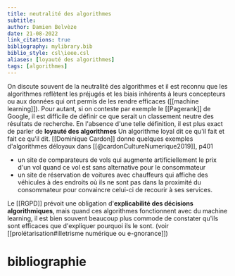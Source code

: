 ```yaml
---
title: neutralité des algorithmes
subtitle:
author: Damien Belvèze
date: 21-08-2022
link_citations: true
bibliography: mylibrary.bib
biblio_style: csl\ieee.csl
aliases: [loyauté des algorithmes]
tags: [algorithmes]
---
```


On discute souvent de la neutralité des algorithmes et il est reconnu que les algorithmes reflètent les préjugés et les biais inhérents à leurs concepteurs ou aux données qui ont permis de les rendre efficaces ([[machine learning]]).
Pour autant, si on conteste par exemple le [[Pagerank]] de Google, il est difficile de définir ce que serait un classement neutre des résultats de recherche. 
En l'absence d'une telle définition, il est plus exact de parler de **loyauté des algorithmes**
Un algorithme loyal dit ce qu'il fait et fait ce qu'il dit. 
[[Dominique Cardon]] donne quelques exemples d'algorithmes déloyaux dans [[@cardonCultureNumerique2019]], p401

- un site de comparateurs de vols qui augmente artificiellement le prix d'un vol quand ce vol est sans alternative pour le consommateur
- un site de réservation de voitures avec chauffeurs qui affiche des véhicules à des endroits où ils ne sont pas dans la proximité du consommateur pour convaincre celui-ci de recourir à ses services.

Le [[RGPD]] prévoit une obligation d'**explicabilité des décisions algorithmiques**, mais quand ces algorithmes fonctionnent avec du machine learning, il est bien souvent beaucoup plus commode de constater qu'ils sont efficaces que d'expliquer pourquoi ils le sont. 
(voir [[prolétarisation#illetrisme numérique ou e-gnorance]])





# bibliographie

